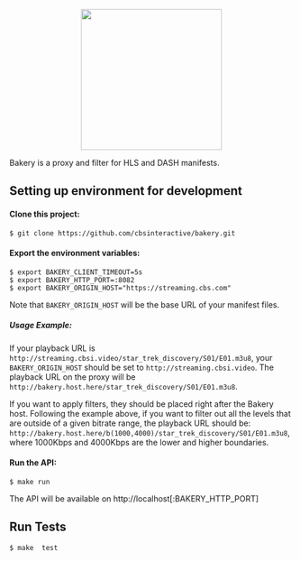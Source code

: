 <p align="center">
  <img width="250" src="http://flv.io/bakery-logo.svg">
</p>


Bakery is a proxy and filter for HLS and DASH manifests.

## Setting up environment for development

#### Clone this project:

    $ git clone https://github.com/cbsinteractive/bakery.git

#### Export the environment variables:

    $ export BAKERY_CLIENT_TIMEOUT=5s 
    $ export BAKERY_HTTP_PORT=:8082
    $ export BAKERY_ORIGIN_HOST="https://streaming.cbs.com" 

Note that `BAKERY_ORIGIN_HOST` will be the base URL of your manifest files.

##### Usage Example:

If your playback URL is `http://streaming.cbsi.video/star_trek_discovery/S01/E01.m3u8`, your `BAKERY_ORIGIN_HOST` should be set to `http://streaming.cbsi.video`. The playback URL on the proxy will be `http://bakery.host.here/star_trek_discovery/S01/E01.m3u8`. 

If you want to apply filters, they should be placed right after the Bakery host. Following the example above, if you want to filter out all the levels that are outside of a given bitrate range, the playback URL should be: `http://bakery.host.here/b(1000,4000)/star_trek_discovery/S01/E01.m3u8`, where 1000Kbps and 4000Kbps are the lower and higher boundaries.

#### Run the API:

    $ make run

The API will be available on http://localhost[:BAKERY_HTTP_PORT]

## Run Tests

    $ make  test
